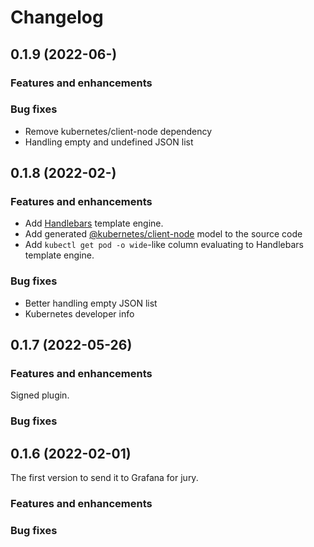 # Changelog

<!-- 0.1.9 START -->

## 0.1.9 (2022-06-)

### Features and enhancements

### Bug fixes

* Remove kubernetes/client-node dependency
* Handling empty and undefined JSON list

<!-- 0.1.9 END -->

<!-- 0.1.8 START -->

## 0.1.8 (2022-02-)

### Features and enhancements

* Add [Handlebars](https://github.com/handlebars-lang/handlebars.js) template engine.
* Add generated [@kubernetes/client-node](https://www.npmjs.com/package/@kubernetes/client-node) model to the source code
* Add `kubectl get pod -o wide`-like column evaluating to Handlebars template engine.

### Bug fixes

* Better handling empty JSON list
* Kubernetes developer info

<!-- 0.1.8 END -->

<!-- 0.1.7 START -->

## 0.1.7 (2022-05-26)

### Features and enhancements

Signed plugin.

### Bug fixes

<!-- 0.1.6 START -->

## 0.1.6 (2022-02-01)

The first version to send it to Grafana for jury.

### Features and enhancements

### Bug fixes

<!-- 0.1.6 END -->
